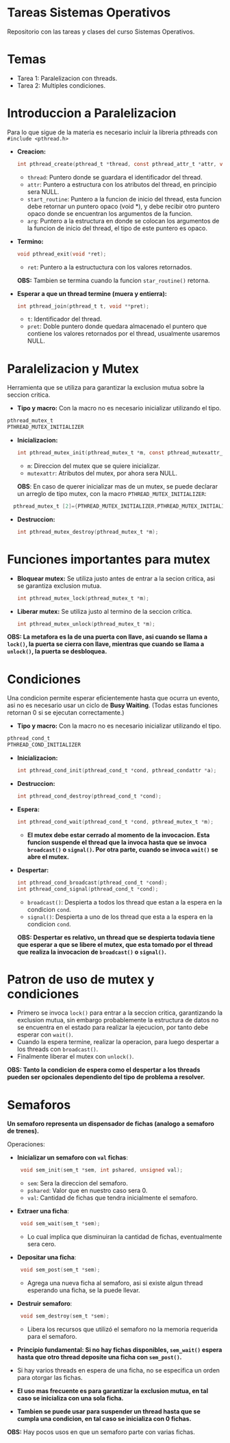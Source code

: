 # Tareas Sistemas Operativos
Repositorio con las tareas y clases del curso Sistemas Operativos.

# Temas
* Tarea 1: Paralelizacion con threads.
* Tarea 2: Multiples condiciones.
# Introduccion a Paralelizacion
Para lo que sigue de la materia es necesario incluir la libreria pthreads con `#include <pthread.h>`
* **Creacion:**
    ```c
  int pthread_create(pthread_t *thread, const pthread_attr_t *attr, void *(*start_routine) (void *), void *arg);
  ```
  * `thread`: Puntero donde se guardara el identificador del thread.
  * `attr`: Puntero a estructura con los atributos del thread, en principio sera NULL.
  * `start_routine`: Puntero a la funcion de inicio del thread, esta funcion debe retornar un puntero opaco (void *), y debe recibir otro puntero opaco donde se encuentran los argumentos de la funcion.
  * `arg`: Puntero a la estructura en donde se colocan los argumentos de la funcion de inicio del thread, el tipo de este puntero es opaco.
* **Termino:**
    ```c
  void pthread_exit(void *ret);
  ```
  * `ret`: Puntero a la estructuctura con los valores retornados.
  
  **OBS:** Tambien se termina cuando la funcion `star_routine()` retorna.

* **Esperar a que un thread termine (muera y entierra):**
  ```c
  int pthread_join(pthread_t t, void **pret);
  ```
  * `t`: Identificador del thread.
  * `pret`: Doble puntero donde quedara almacenado el puntero que contiene los valores retornados por el thread, usualmente usaremos NULL.


# Paralelizacion y Mutex
Herramienta que se utiliza para garantizar la exclusion mutua sobre la seccion critica.

* **Tipo y macro:** Con la macro no es necesario inicializar utilizando el tipo.
 ```c
 pthread_mutex_t
 PTHREAD_MUTEX_INITIALIZER
 ```

* **Inicializacion:**
  ```c
  int pthread_mutex_init(pthread_mutex_t *m, const pthread_mutexattr_t mutexattr);
  ```
  * `m`: Direccion del mutex que se quiere inicializar.
  * `mutexattr`: Atributos del mutex, por ahora sera NULL.
  
  **OBS**: En caso de querer inicializar mas de un mutex, se puede declarar un arreglo de tipo mutex, con la macro `PTHREAD_MUTEX_INITIALIZER`:
```c
  pthread_mutex_t [2]={PTHREAD_MUTEX_INITIALIZER,PTHREAD_MUTEX_INITIALIZER}; 
 ```

* **Destruccion:**
  ```c
  int pthread_mutex_destroy(pthread_mutex_t *m);
  ```


# Funciones importantes para mutex

* **Bloquear mutex:** Se utiliza justo antes de entrar a la secion critica, asi se garantiza exclusion mutua.
  ```c
  int pthread_mutex_lock(pthread_mutex_t *m);
  ```
* **Liberar mutex:** Se utiliza justo al termino de la seccion critica.
  ```c
  int pthread_mutex_unlock(pthread_mutex_t *m);
  ```
**OBS: La metafora es la de una puerta con llave, asi cuando se llama a `lock()`, la puerta se cierra con llave, mientras que cuando se llama a `unlock()`, la puerta se desbloquea.**

# Condiciones
Una condicion permite esperar eficientemente hasta que ocurra un evento, asi no es necesario usar un ciclo de **Busy Waiting**. (Todas estas funciones retornan 0 si se ejecutan correctamente.)

* **Tipo y macro:** Con la macro no es necesario inicializar utilizando el tipo.
 ```c
pthread_cond_t
PTHREAD_COND_INITIALIZER
 ```
* **Inicializacion:**
  ```c
  int pthread_cond_init(pthread_cond_t *cond, pthread_condattr *a);
  ```
* **Destruccion:**
  ```c
  int pthread_cond_destroy(pthread_cond_t *cond);
  ```
* **Espera:**
  ```c
  int pthread_cond_wait(pthread_cond_t *cond, pthread_mutex_t *m);
  ```
  * **El mutex debe estar cerrado al momento de la invocacion. Esta funcion suspende el thread que la invoca hasta que se invoca `broadcast()` o `signal()`. Por otra parte, cuando se invoca `wait()` se abre el mutex.**

* **Despertar:**
  ```c
  int pthread_cond_broadcast(pthread_cond_t *cond);
  int pthread_cond_signal(pthread_cond_t *cond);
  ```
  * `broadcast()`: Despierta a todos los thread que estan a la espera en la condicion `cond`.
  * `signal()`: Despierta a uno de los thread que esta a la espera en la condicion `cond`.
  
  **OBS: Despertar es relativo, un thread que se despierta todavia tiene que esperar a que se libere el mutex, que esta tomado por el thread que realiza la invocacion de `broadcast()` o `signal()`.**


# Patron de uso de mutex y condiciones
* Primero se invoca `lock()` para entrar a la seccion critica, garantizando la exclusion mutua, sin embargo probablemente la estructura de datos no se encuentra en el estado para realizar la ejecucion, por tanto debe esperar con `wait()`.
* Cuando la espera termine, realizar la operacion, para luego despertar a los threads con `broadcast()`.
* Finalmente liberar el mutex con `unlock()`.
  
**OBS: Tanto la condicion de espera como el despertar a los threads pueden ser opcionales dependiento del tipo de problema a resolver.**


# Semaforos
**Un semaforo representa un dispensador de fichas (analogo a semaforo de trenes).**

Operaciones:
* **Inicializar un semaforo con `val` fichas**:

  ```c
   void sem_init(sem_t *sem, int pshared, unsigned val);
   ```
  * `sem`: Sera la direccion del semaforo.
  * `pshared`: Valor que en nuestro caso sera 0.
  * `val`: Cantidad de fichas que tendra inicialmente el semaforo.

* **Extraer una ficha**:
  ```c
   void sem_wait(sem_t *sem);
   ```
   * Lo cual implica que disminuiran la cantidad de fichas, eventualmente sera cero.

* **Depositar una ficha**:
  ```c
   void sem_post(sem_t *sem);
   ```
   * Agrega una nueva ficha al semaforo, asi si existe algun thread esperando una ficha, se la puede llevar.

* **Destruir semaforo**:
  ```c
   void sem_destroy(sem_t *sem);
   ```
   * Libera los recursos que utilizó el semaforo no la memoria requerida para el semaforo.
  
* **Principio fundamental: Si no hay fichas disponibles, `sem_wait()` espera hasta que otro thread deposite una ficha con `sem_post()`.**
* Si hay varios threads en espera de una ficha, no se especifica un orden para otorgar las fichas.
* **El uso mas frecuente es para garantizar la exclusion mutua, en tal caso se inicializa con una sola ficha.**
* **Tambien se puede usar para suspender un thread hasta que se cumpla una condicion, en tal caso se inicializa con 0 fichas.**

**OBS:** Hay pocos usos en que un semaforo parte con varias fichas.
